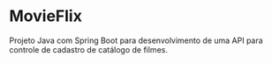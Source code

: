 # MovieFlix
Projeto Java com Spring Boot para desenvolvimento de uma API para controle de cadastro de catálogo de filmes.
